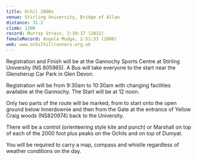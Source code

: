 ```yaml
---
title: Ochil 2000s
venue: Stirling University, Bridge of Allan
distance: 31.2
climb: 1200
record: Murray Strain, 2:39:17 (2012)
femaleRecord: Angela Mudge, 2:51:33 (2008)
web: www.ochilhillrunners.org.uk
---
```

Registration and Finish will be at the Gannochy Sports Centre at Stirling University (NS 805965). A Bus will take everyone to the start near the Glensherup Car Park in Glen Devon.

Registration will be from 9:30am to 10:30am with changing facilities available at the Gannochy. The Start will be at 12 noon.

Only two parts of the route will be marked, from to start onto the open ground below Innerdownie and then from the Gate at the entrance of Yellow Craig woods (NS820974) back to the University.

There will be a control (orienteering style kite and punch) or Marshall on top of each of the 2000 foot plus peaks on the Ochils and on top of Dumyat.

You will be required to carry a map, compass and whistle regardless of weather conditions on the day.